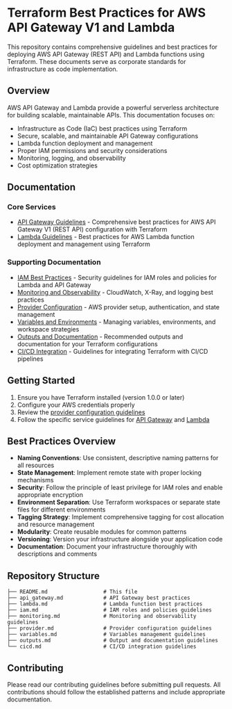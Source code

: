 # Terraform Best Practices for AWS API Gateway V1 and Lambda

This repository contains comprehensive guidelines and best practices for deploying AWS API Gateway (REST API) and Lambda functions using Terraform. These documents serve as corporate standards for infrastructure as code implementation.

## Overview

AWS API Gateway and Lambda provide a powerful serverless architecture for building scalable, maintainable APIs. This documentation focuses on:

- Infrastructure as Code (IaC) best practices using Terraform
- Secure, scalable, and maintainable API Gateway configurations
- Lambda function deployment and management
- Proper IAM permissions and security considerations
- Monitoring, logging, and observability
- Cost optimization strategies

## Documentation

### Core Services

- [API Gateway Guidelines](api_gateway.md) - Comprehensive best practices for AWS API Gateway V1 (REST API) configuration with Terraform
- [Lambda Guidelines](lambda.md) - Best practices for AWS Lambda function deployment and management using Terraform

### Supporting Documentation

- [IAM Best Practices](iam.md) - Security guidelines for IAM roles and policies for Lambda and API Gateway
- [Monitoring and Observability](monitoring.md) - CloudWatch, X-Ray, and logging best practices
- [Provider Configuration](provider.md) - AWS provider setup, authentication, and state management
- [Variables and Environments](variables.md) - Managing variables, environments, and workspace strategies
- [Outputs and Documentation](outputs.md) - Recommended outputs and documentation for your Terraform configurations
- [CI/CD Integration](cicd.md) - Guidelines for integrating Terraform with CI/CD pipelines

## Getting Started

1. Ensure you have Terraform installed (version 1.0.0 or later)
2. Configure your AWS credentials properly
3. Review the [provider configuration guidelines](provider.md)
4. Follow the specific service guidelines for [API Gateway](api_gateway.md) and [Lambda](lambda.md)

## Best Practices Overview

- **Naming Conventions**: Use consistent, descriptive naming patterns for all resources
- **State Management**: Implement remote state with proper locking mechanisms
- **Security**: Follow the principle of least privilege for IAM roles and enable appropriate encryption
- **Environment Separation**: Use Terraform workspaces or separate state files for different environments
- **Tagging Strategy**: Implement comprehensive tagging for cost allocation and resource management
- **Modularity**: Create reusable modules for common patterns
- **Versioning**: Version your infrastructure alongside your application code
- **Documentation**: Document your infrastructure thoroughly with descriptions and comments

## Repository Structure

```
├── README.md                  # This file
├── api_gateway.md             # API Gateway best practices
├── lambda.md                  # Lambda function best practices
├── iam.md                     # IAM roles and policies guidelines
├── monitoring.md              # Monitoring and observability guidelines
├── provider.md                # Provider configuration guidelines
├── variables.md               # Variables management guidelines
├── outputs.md                 # Output and documentation guidelines
└── cicd.md                    # CI/CD integration guidelines
```

## Contributing

Please read our contributing guidelines before submitting pull requests. All contributions should follow the established patterns and include appropriate documentation.
